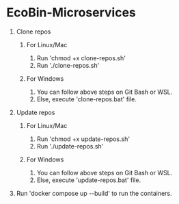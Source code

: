 # EcoBin-Microservices

1. Clone repos

   1. For Linux/Mac

      1. Run 'chmod +x clone-repos.sh'
      2. Run './clone-repos.sh'

   2. For Windows

      1. You can follow above steps on Git Bash or WSL.
      2. Else, execute 'clone-repos.bat' file.

2. Update repos

   1. For Linux/Mac

      1. Run 'chmod +x update-repos.sh'
      2. Run './update-repos.sh'

   2. For Windows

      1. You can follow above steps on Git Bash or WSL.
      2. Else, execute 'update-repos.bat' file.

3. Run 'docker compose up --build' to run the containers.
